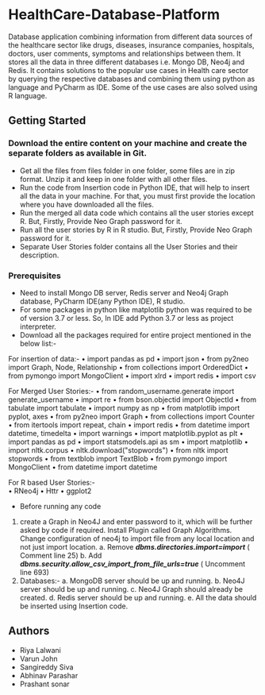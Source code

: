 # HealthCare-Database-Platform
Database application combining information from different data sources of the healthcare sector like drugs, diseases, insurance companies, hospitals, doctors, user comments, symptoms and relationships between them. It stores all the data in three different databases i.e. Mongo DB, Neo4j and Redis. It contains solutions to the popular use cases in Health care sector by querying the respective databases and combining them using python as language and PyCharm as IDE. Some of the use cases are also solved using R language. 


## Getting Started
### Download the entire content on your machine and create the separate folders as available in Git.
- Get all the files from files folder in one folder, some files are in zip format. Unzip it and keep in one folder with all other files.
- Run the code from Insertion code in Python IDE, that will help to insert all the data in your machine. For that, you must first provide the location where you have downloaded all the files.
- Run the merged all data code which contains all the user stories except R. But, Firstly, Provide Neo Graph password for it.
- Run all the user stories by R in R studio. But, Firstly, Provide Neo Graph password for it.
- Separate User Stories folder contains all the User Stories and their description.

### Prerequisites
- Need to install Mongo DB server, Redis server and Neo4j Graph database, PyCharm IDE(any Python IDE), R studio.
- For some packages in python like matplotlib python was required to be of version 3.7 or less. So, In IDE add Python 3.7 or less as project interpreter.
- Download all the packages required for entire project mentioned in the below list:-

For insertion of data:-
•	import pandas as pd
•	import json
•	from py2neo import Graph, Node, Relationship
•	from collections import OrderedDict
•	from pymongo import MongoClient
•	import xlrd
•	import redis
•	import csv

For Merged User Stories:-
•	from random_username.generate import generate_username
•	import re
•	from bson.objectid import ObjectId
•	from tabulate import tabulate
•	import numpy as np
•	from matplotlib import pyplot, axes
•	from py2neo import Graph
•	from collections import Counter
•	from itertools import repeat, chain
•	import redis
•	from datetime import datetime, timedelta
•	import warnings
•	import matplotlib.pyplot as plt
•	import pandas as pd
•	import statsmodels.api as sm
•	import matplotlib
•	import nltk.corpus 
•	nltk.download("stopwords")
•	from nltk import stopwords
•	from textblob import TextBlob
•	from pymongo import MongoClient
•	from datetime import datetime

For R based User Stories:-  
•	RNeo4j
•	Httr
•	ggplot2

- Before running any code
1) create a Graph in Neo4J and enter password to it, which will be further asked by code if required. Install Plugin called Graph Algorithms. Change configuration of neo4j to import file from any local location and not just import location. 
				a. Remove ***dbms.directories.import=import*** ( Comment line 25)
				b. Add ***dbms.security.allow_csv_import_from_file_urls=true*** ( Uncomment line 693)
2) Databases:- a. MongoDB server should be up and running.
		b. Neo4J server should be up and running.
		c. Neo4J Graph should already be created.
    d. Redis server should be up and running.
    e. All the data should be inserted using Insertion code.
    
  ## Authors
  - Riya Lalwani
  - Varun John
  - Sangireddy Siva 
  - Abhinav Parashar
  - Prashant sonar
 
